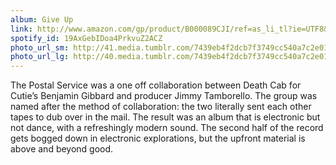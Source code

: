 ```yaml
---
album: Give Up
link: http://www.amazon.com/gp/product/B000089CJI/ref=as_li_tl?ie=UTF8&amp;camp=1789&amp;creative=390957&amp;creativeASIN=B000089CJI&amp;linkCode=as2&amp;tag=besalbintheun-20&amp;linkId=HNAFU3IGRUHDQCA4
spotify_id: 19AxGebIDoa4PrkvuZ2ACZ
photo_url_sm: http://41.media.tumblr.com/7439eb4f2dcb7f3749cc540a7c2e01bb/tumblr_n4v6yzp5ma1rsqbe7o1_100.jpg
photo_url_lg: http://40.media.tumblr.com/7439eb4f2dcb7f3749cc540a7c2e01bb/tumblr_n4v6yzp5ma1rsqbe7o1_400.jpg
---
```

The Postal Service was a one off collaboration between Death Cab for
Cutie’s Benjamin Gibbard and producer Jimmy Tamborello. The group was
named after the method of collaboration: the two literally sent each
other tapes to dub over in the mail. The result was an album that is
electronic but not dance, with a refreshingly modern sound. The second
half of the record gets bogged down in electronic explorations, but the
upfront material is above and beyond good.
